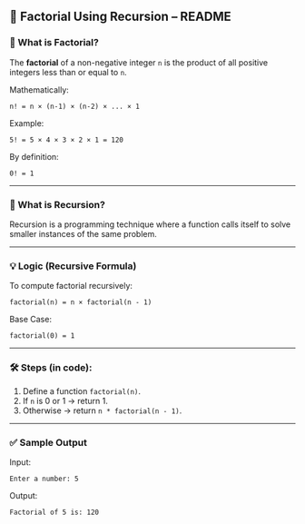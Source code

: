 

## 📘 Factorial Using Recursion – README

### 📌 What is Factorial?

The **factorial** of a non-negative integer `n` is the product of all positive integers less than or equal to `n`.

Mathematically:

```
n! = n × (n-1) × (n-2) × ... × 1
```

Example:

```
5! = 5 × 4 × 3 × 2 × 1 = 120
```

By definition:

```
0! = 1
```

---

### 🧠 What is Recursion?

Recursion is a programming technique where a function calls itself to solve smaller instances of the same problem.

---

### 💡 Logic (Recursive Formula)

To compute factorial recursively:

```text
factorial(n) = n × factorial(n - 1)
```

Base Case:

```text
factorial(0) = 1
```

---

### 🛠️ Steps (in code):

1. Define a function `factorial(n)`.
2. If `n` is 0 or 1 → return 1.
3. Otherwise → return `n * factorial(n - 1)`.

---

### ✅ Sample Output

Input:

```
Enter a number: 5
```

Output:

```
Factorial of 5 is: 120
```

